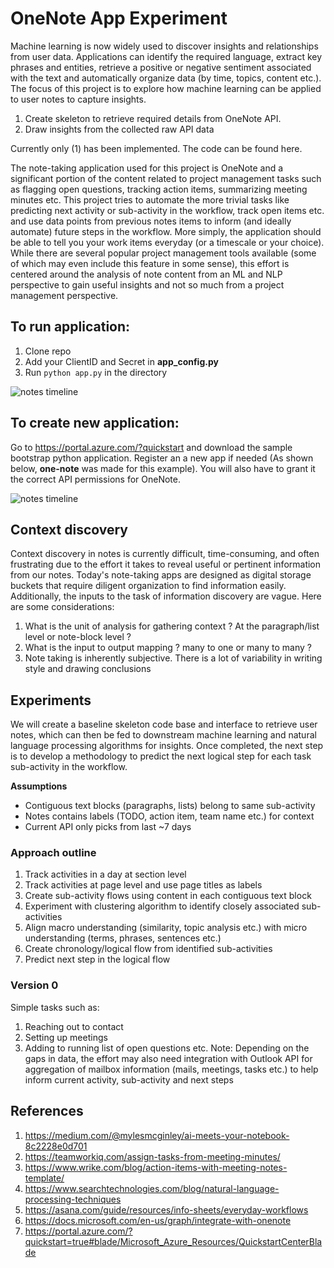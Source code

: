 # OneNote App Experiment

Machine learning is now widely used to discover insights and relationships from user data. Applications can identify the required language, extract key phrases and entities, retrieve a positive or negative sentiment associated with the text and automatically organize data (by time, topics, content etc.). The focus of this project is to explore how machine learning can be applied to user notes to capture insights.

1. Create skeleton to retrieve required details from OneNote API.
2. Draw insights from the collected raw API data

Currently only (1) has been implemented. The code can be found here.

The note-taking application used for this project is OneNote and a significant portion of the content related to project management tasks such as flagging open questions, tracking action items, summarizing meeting minutes etc. This project tries to automate the more trivial tasks like predicting next activity or sub-activity in the workflow, track open items etc. and use data points from previous notes items to inform (and ideally automate) future steps in the workflow. More simply, the application should be able to tell you your work items everyday (or a timescale or your choice). While there are several popular project management tools available (some of which may even include this feature in some sense), this effort is centered around the analysis of note content from an ML and NLP perspective to gain useful insights and not so much from a project management perspective.

## To run application:  
1. Clone repo 
2. Add your ClientID and Secret in **app_config.py**
3. Run ```python app.py``` in the directory

![notes timeline](https://github.com/siddharthnarayanan/one-note-manager/blob/siddharth_dev/docs/ui_1.jpg)

## To create new application:
Go to https://portal.azure.com/?quickstart and download the sample bootstrap python application. Register an a new app if needed (As shown below, **one-note** was made for this example). You will also have to grant it the correct API permissions for OneNote.

![notes timeline](https://github.com/siddharthnarayanan/one-note-manager/blob/siddharth_dev/docs/azure_api.png)

## Context discovery
Context discovery in notes is currently difficult, time-consuming, and often frustrating due to the effort it takes to reveal useful or pertinent information from our notes. Today's note-taking apps are designed as digital storage buckets that require diligent organization to find information easily. Additionally, the inputs to the task of information discovery are vague. Here are some considerations:
1. What is the unit of analysis for gathering context ? At the paragraph/list level or note-block level ?
2. What is the input to output mapping ? many to one or many to many ?
3. Note taking is inherently subjective. There is a lot of variability in writing style and drawing conclusions

## Experiments
We will create a baseline skeleton code base and interface to retrieve user notes, which can then be fed to downstream machine learning and natural language processing algorithms for insights. Once completed, the next step is to develop a methodology to predict the next logical step for each task sub-activity in the workflow.

**Assumptions**
* Contiguous text blocks (paragraphs, lists) belong to same sub-activity
* Notes contains labels (TODO, action item, team name etc.) for context
* Current API only picks from last ~7 days

### Approach outline
1. Track activities in a day at section level
2. Track activities at page level and use page titles as labels
3. Create sub-activity flows using content in each contiguous text block
4. Experiment with clustering algorithm to identify closely associated sub-activities
5. Align macro understanding (similarity, topic analysis etc.) with micro understanding (terms, phrases, sentences etc.)
6. Create chronology/logical flow from identified sub-activities
7. Predict next step in the logical flow

### Version 0
Simple tasks such as:
1. Reaching out to contact
2. Setting up meetings
3. Adding to running list of open questions etc.
Note: Depending on the gaps in data, the effort may also need integration with Outlook API for aggregation of mailbox information (mails, meetings, tasks etc.) to help inform current activity, sub-activity and next steps

## References
1. https://medium.com/@mylesmcginley/ai-meets-your-notebook-8c2228e0d701
2. https://teamworkiq.com/assign-tasks-from-meeting-minutes/
3. https://www.wrike.com/blog/action-items-with-meeting-notes-template/
4. https://www.searchtechnologies.com/blog/natural-language-processing-techniques
5. https://asana.com/guide/resources/info-sheets/everyday-workflows
6. https://docs.microsoft.com/en-us/graph/integrate-with-onenote
7. https://portal.azure.com/?quickstart=true#blade/Microsoft_Azure_Resources/QuickstartCenterBlade


